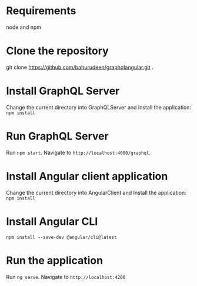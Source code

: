 # Requirements

node and npm

# Clone the repository

git clone https://github.com/bahurudeen/graphqlangular.git .

# Install GraphQL Server

Change the current directory into GraphQLServer and Install the application: `npm install`

# Run GraphQL Server
Run `npm start`. Navigate to `http://localhost:4000/graphql`. 

# Install Angular client application

Change the current directory into AngularClient and Install the application: `npm install`

# Install Angular CLI
`npm install --save-dev @angular/cli@latest`

# Run the application
Run `ng serve`. Navigate to `http://localhost:4200`


